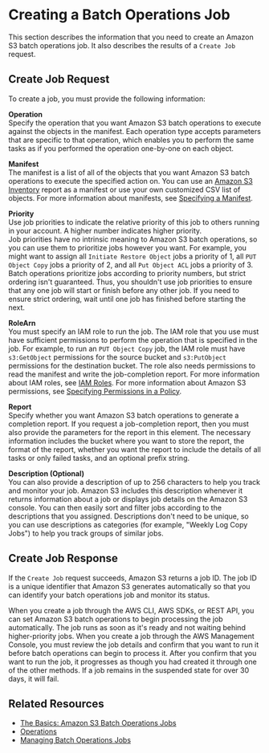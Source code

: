 # Creating a Batch Operations Job<a name="batch-ops-create-job"></a>

This section describes the information that you need to create an Amazon S3 batch operations job\. It also describes the results of a `Create Job` request\.

## Create Job Request<a name="batch-ops-create-job-request-elements"></a>

To create a job, you must provide the following information:

**Operation**  
Specify the operation that you want Amazon S3 batch operations to execute against the objects in the manifest\. Each operation type accepts parameters that are specific to that operation, which enables you to perform the same tasks as if you performed the operation one\-by\-one on each object\.

**Manifest**  
The manifest is a list of all of the objects that you want Amazon S3 batch operations to execute the specified action on\. You can use an [ Amazon S3 Inventory](storage-inventory.md) report as a manifest or use your own customized CSV list of objects\. For more information about manifests, see [Specifying a Manifest](batch-ops-basics.md#specify-batchjob-manifest)\.

**Priority**  
Use job priorities to indicate the relative priority of this job to others running in your account\. A higher number indicates higher priority\.  
 Job priorities have no intrinsic meaning to Amazon S3 batch operations, so you can use them to prioritize jobs however you want\. For example, you might want to assign all `Initiate Restore Object` jobs a priority of 1, all `PUT Object Copy` jobs a priority of 2, and all `Put Object ACL` jobs a priority of 3\. Batch operations prioritize jobs according to priority numbers, but strict ordering isn't guaranteed\. Thus, you shouldn't use job priorities to ensure that any one job will start or finish before any other job\. If you need to ensure strict ordering, wait until one job has finished before starting the next\. 

**RoleArn**  
You must specify an IAM role to run the job\. The IAM role that you use must have sufficient permissions to perform the operation that is specified in the job\. For example, to run an `PUT Object Copy` job, the IAM role must have `s3:GetObject` permissions for the source bucket and `s3:PutObject` permissions for the destination bucket\. The role also needs permissions to read the manifest and write the job\-completion report\. For more information about IAM roles, see [IAM Roles](https://docs.aws.amazon.com/IAM/latest/UserGuide/id_roles.html)\. For more information about Amazon S3 permissions, see [Specifying Permissions in a Policy](using-with-s3-actions.md)\.

**Report**  
Specify whether you want Amazon S3 batch operations to generate a completion report\. If you request a job\-completion report, then you must also provide the parameters for the report in this element\. The necessary information includes the bucket where you want to store the report, the format of the report, whether you want the report to include the details of all tasks or only failed tasks, and an optional prefix string\.

**Description \(Optional\)**  
You can also provide a description of up to 256 characters to help you track and monitor your job\. Amazon S3 includes this description whenever it returns information about a job or displays job details on the Amazon S3 console\. You can then easily sort and filter jobs according to the descriptions that you assigned\. Descriptions don't need to be unique, so you can use descriptions as categories \(for example, "Weekly Log Copy Jobs"\) to help you track groups of similar jobs\.

## Create Job Response<a name="batch-ops-create-job-response-elements"></a>

If the `Create Job` request succeeds, Amazon S3 returns a job ID\. The job ID is a unique identifier that Amazon S3 generates automatically so that you can identify your batch operations job and monitor its status\.

When you create a job through the AWS CLI, AWS SDKs, or REST API, you can set Amazon S3 batch operations to begin processing the job automatically\. The job runs as soon as it's ready and not waiting behind higher\-priority jobs\. When you create a job through the AWS Management Console, you must review the job details and confirm that you want to run it before batch operations can begin to process it\. After you confirm that you want to run the job, it progresses as though you had created it through one of the other methods\. If a job remains in the suspended state for over 30 days, it will fail\.

## Related Resources<a name="batch-ops-create-job-related-resources"></a>
+ [The Basics: Amazon S3 Batch Operations Jobs](batch-ops-basics.md)
+ [Operations](batch-ops-operations.md)
+ [Managing Batch Operations Jobs](batch-ops-managing-jobs.md)